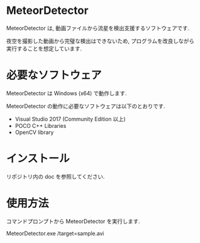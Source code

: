 # MeteorDetector
MeteorDetector は, 動画ファイルから流星を検出支援するソフトウェアです.

夜空を撮影した動画から完璧な検出はできないため, プログラムを改良しながら実行することを想定しています.


# 必要なソフトウェア
MeteorDetector は Windows (x64) で動作します.

MeteorDetector の動作に必要なソフトウェアは以下のとおりです.

- Visual Studio 2017 (Community Edition 以上)
- POCO C++ Libraries
- OpenCV library


# インストール
リポジトリ内の doc を参照してください.


# 使用方法
コマンドプロンプトから MeteorDetector を実行します.

 MeteorDetector.exe /target=sample.avi
 
